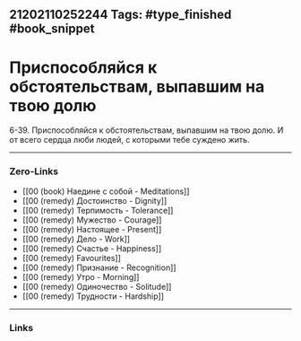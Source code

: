 21202110252244
Tags: #type_finished #book_snippet 
---
# Приспособляйся к обстоятельствам, выпавшим на твою долю

 6-39. Приспособляйся к обстоятельствам, выпавшим на твою долю. И от всего сердца люби людей, с которыми тебе суждено жить. 

---
### Zero-Links
 - [[00 (book) Наедине с собой - Meditations]]
 - [[00 (remedy) Достоинство - Dignity]]
 - [[00 (remedy) Терпимость - Tolerance]]
 - [[00 (remedy) Мужество - Courage]]
 - [[00 (remedy) Настоящее - Present]]
 - [[00 (remedy) Дело - Work]]
 - [[00 (remedy) Счастье - Happiness]]
 - [[00 (remedy) Favourites]]
 -  [[00 (remedy) Признание - Recognition]]
 - [[00 (remedy) Утро - Morning]]
 - [[00 (remedy) Одиночество - Solitude]]
 - [[00 (remedy) Трудности - Hardship]]
---
### Links
